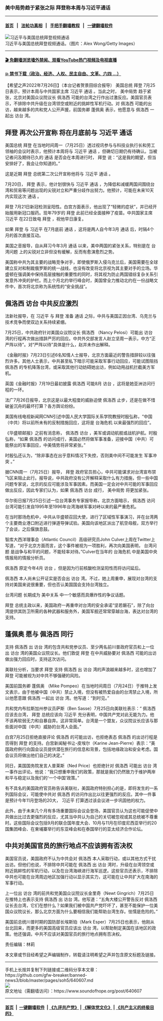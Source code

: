 ### 美中局势趋于紧张之际 拜登称本周与习近平通话
------------------------

#### [首页](https://github.com/gfw-breaker/banned-news3/blob/master/README.md) &nbsp;&nbsp;|&nbsp;&nbsp; [法轮功真相](https://github.com/begood0513/basic/blob/master/README.md)  &nbsp;&nbsp;|&nbsp;&nbsp; [手把手翻墙教程](https://github.com/gfw-breaker/guides/wiki)  &nbsp;&nbsp;|&nbsp;&nbsp; [一键翻墙软件](https://github.com/gfw-breaker/nogfw/blob/master/README.md)  



<div><img alt="习近平与美国总统拜登视频通话" src="https://img.soundofhope.org/2022-07/gettyimages-1353512957-1658862219234.jpg"/>
<br/><figcaption class="caption">
 习近平与美国总统拜登视频通话。（图片：Alex Wong/Getty Images）
</figcaption></div><hr/>

#### [ 🎬  免翻墙浏览墙外禁闻、观看YouTube热门视频及电视直播](https://github.com/gfw-breaker/HelloWorld)

#### [ 💥  禁书下载（政治、经济、人权、民主自由、文革、六四 ...）](https://github.com/gfw-breaker/books/blob/master/README.md)

<div><div class="Content__Wrapper sc-1bvya0-0 grZQxZ">
 <p class="meta-top">
  <span class="meta">
   【希望之声2022年7月26日】（本台记者贺景田综合报导）
  </span>
  <ok href="/term/6775">
   美国总统
  </ok>
  <ok href="/term/3365">
   拜登
  </ok>
  7月25日表示，预计本周与中共国家主席
  <ok href="/term/1063">
   习近平
  </ok>
  <ok href="/term/61246">
   通话
  </ok>
  。当此之时，
  <ok href="/term/310810">
   美中局势
  </ok>
  趋于紧张，北京对美国众议院议长
  <ok href="/term/2877">
   佩洛西
  </ok>
  可能的台湾之行作出过激反应。美国官员表示，不排除中共升级在台湾领空或附近的挑衅性军机行动。对
  <ok href="/term/2877">
   佩洛西
  </ok>
  可能的出访，越来越多的共和党人公开声援，前国务卿
  <ok href="/term/4007">
   蓬佩奥
  </ok>
  表示，他愿意与
  <ok href="/term/2877">
   佩洛西
  </ok>
  一起出
  <ok href="/term/299896">
   访台
  </ok>
  湾。
 </p>
 <h2>
  <strong>
   <ok href="/term/3365">
    拜登
   </ok>
   再次公开宣称 将在月底前与
   <ok href="/term/1063">
    习近平
   </ok>
   <ok href="/term/61246">
    通话
   </ok>
  </strong>
 </h2>
 <p>
  <ok href="/term/6775">
   美国总统
  </ok>
  <ok href="/term/3365">
   拜登
  </ok>
  在当地时间周一（7月25日）透过视讯参与与科技业执行长和劳工领袖的会议时表示，他预计本周将与
  <ok href="/term/1063">
   习近平
  </ok>
  <ok href="/term/61246">
   通话
  </ok>
  ，但确切日期仍有待确认。当被记者问及期待已久的
  <ok href="/term/61246">
   通话
  </ok>
  是否会在本周进行时，
  <ok href="/term/3365">
   拜登
  </ok>
  说：“这是我的期望，但当安排好了，我会让你知道的。”
 </p>
 <p>
  这是近期
  <ok href="/term/3365">
   拜登
  </ok>
  总统第二次公开宣称他将与
  <ok href="/term/1063">
   习近平
  </ok>
  <ok href="/term/61246">
   通话
  </ok>
  。
 </p>
 <p>
  7月20日，
  <ok href="/term/3365">
   拜登
  </ok>
  表示，他计划很快与
  <ok href="/term/1063">
   习近平
  </ok>
  <ok href="/term/61246">
   通话
  </ok>
  ，为降低和减缓两国间围绕台湾和贸易等问题出现的尖锐对立和严重分歧作出努力。他预计，可能在未来10天内实现这次
  <ok href="/term/61246">
   通话
  </ok>
  。
 </p>
 <p>
  <ok href="/term/3365">
   拜登
  </ok>
  7月21日新冠检测呈阳性。白宫方面表示，他出现了“轻微的症状”，并已经开始服用新冠口服药。现年79岁的
  <ok href="/term/3365">
   拜登
  </ok>
  此前已经全面接种了疫苗。中共国家主席
  <ok href="/term/1063">
   习近平
  </ok>
  在22日致电
  <ok href="/term/3365">
   拜登
  </ok>
  ，祝他早日康复。
 </p>
 <p>
  如果
  <ok href="/term/3365">
   拜登
  </ok>
  与
  <ok href="/term/1063">
   习近平
  </ok>
  在7月底前
  <ok href="/term/61246">
   通话
  </ok>
  ，这将是两人自今年3月
  <ok href="/term/61246">
   通话
  </ok>
  后，时隔4个月的首次直接互动。
 </p>
 <p>
  美国之音报导，自从拜习今年3月
  <ok href="/term/61246">
   通话
  </ok>
  以来，美中两国的紧张关系，特别是在
  <ok href="/term/633336">
   台湾问题
  </ok>
  上的尖锐对立非但没有缓解，反而有愈演愈烈之势。
 </p>
 <p>
  美国称中共为其主要的战略竞争对手，即使俄罗斯入侵乌克兰后，美国需要在全球建立反对和制裁俄罗斯的统一战线，也没有改变将北京视为其主要对手的立场。华盛顿在强调美中保持高层接触的重要性的同时，将其视为防止两国错综复杂关系引发意外冲突的护栏。而上个月北约举行峰会时，美国曾全力推动北约在一份战略文件中，首次将北京称为系统性的“安全挑战”。
 </p>
 <h2>
  <strong>
   <ok href="/term/2877">
    佩洛西
   </ok>
   <ok href="/term/299896">
    访台
   </ok>
   中共反应激烈
  </strong>
 </h2>
 <p>
  法新社报导，在
  <ok href="/term/1063">
   习近平
  </ok>
  与
  <ok href="/term/3365">
   拜登
  </ok>
  准备
  <ok href="/term/61246">
   通话
  </ok>
  之际，中共与美国正因台湾、乌克兰与技术竞争而使双边关系持续紧绷。
 </p>
 <p>
  7月25日，中共政府针对美国众议院议长
  <ok href="/term/2877">
   佩洛西
  </ok>
  （Nancy Pelosi）可能出
  <ok href="/term/299896">
   访台
  </ok>
  湾的行程再次做出措辞严厉的回应。中共外交部发言人赵立坚周一表示，中方“正严阵以待”。对“严阵以待”具体是什么，赵并未作出解释。
 </p>
 <p>
  《金融时报》7月23日引述6名知情人士报导，北京方面最近的警告措辞较以往强烈许多。其他人士表示，中共甚至私下暗示可能采取军事行动回应，可能试图阻挡
  <ok href="/term/2877">
   佩洛西
  </ok>
  的专机降落台湾，或采取其他行动妨碍她出访，例如动用战机拦截美方军机。
 </p>
 <p>
  英国《金融时报》7月19日最初披露
  <ok href="/term/2877">
   佩洛西
  </ok>
  可能8月
  <ok href="/term/299896">
   访台
  </ok>
  ，这将是她亚洲访问行程的一环。
 </p>
 <p>
  法广7月26日报导，北京这是以最大程度的威胁迫使
  <ok href="/term/2877">
   佩洛西
  </ok>
  止步，还是在做不惜破釜沉舟的最坏打算？各方舆论纷纷。
 </p>
 <p>
  美国有线电视新闻网CNN引述中国人民大学国际关系学院教授时殷弘称，“中国（中共）将以前所未有的反制措施回应，这将是
  <ok href="/term/17690">
   台海危机
  </ok>
  以来最强烈的回应”。
 </p>
 <p>
  《华盛顿邮报》之前有消息称，
  <ok href="/term/2877">
   佩洛西
  </ok>
  <ok href="/term/299896">
   访台
  </ok>
  ，美军或调动航舰或战机护航。时殷弘称，“如果
  <ok href="/term/2877">
   佩洛西
  </ok>
  的访问成行，美国必然将做军事准备，迎接中国（中共）可能祭出的军事回应，中美情势将非常紧张。”
 </p>
 <p>
  时殷弘还认为，“除非事态在出乎意料情况下失控，否则美中间不可能发生
  <ok href="/term/76775">
   军事冲突
  </ok>
  。”
 </p>
 <p>
  据CNN周一（7月25日）报导，
  <ok href="/term/3365">
   拜登
  </ok>
  政府官员担心，中共可能谋求对台湾宣布禁飞区来阻止此行。报导说，中共政府没有公开解释采取什么有力措施，但一些中国问题专家说，北京的反应可能涉及军事因素。而美国一定会对中共可能的军事回应做出反应，因此专家们认为，如果
  <ok href="/term/2877">
   佩洛西
  </ok>
  <ok href="/term/299896">
   访台
  </ok>
  成行，
  <ok href="/term/310810">
   美中局势
  </ok>
  将更加紧张。
 </p>
 <p>
  华尔街日报7月25日引述一位台湾事务专家报导称，北京方面暗示，
  <ok href="/term/2877">
   佩洛西
  </ok>
  访问台湾可能引发自1995年至1996年台湾海峡军事对峙以来的最严重危机。
 </p>
 <p>
  在当时那场危机中，中共从华盛顿召回大使，进行了区域性军事演习，并在台湾两个主要商业港口附近进行弹道导弹试验。美国向该地区派出了航空母舰，双方举行了会谈，之后偃旗息鼓。
 </p>
 <p>
  智库大西洋理事会（Atlantic Council）高级研究员John Culver上周在Twitter上写道，“对于北京方面而言，这个事件被视为一项胜利，再次向美国表明，
  <ok href="/term/633336">
   台湾问题
  </ok>
  是战争与和平的问题，不能轻率对待。”Culver在当年的
  <ok href="/term/17690">
   台海危机
  </ok>
  中是美国中央情报局的情报分析员。
 </p>
 <p>
  <ok href="/term/2877">
   佩洛西
  </ok>
  原定今年4月
  <ok href="/term/299896">
   访台
  </ok>
  ，但是因为行前核酸检测呈阳性而将访问延后。
 </p>
 <p>
  <ok href="/term/2877">
   佩洛西
  </ok>
  本人尚未公开证实是否会出
  <ok href="/term/299896">
   访台
  </ok>
  湾。不过，她上周重申，展现对台湾的支持对美国来说很重要，但也否认美国国会支持台湾独立。
 </p>
 <p>
  <ok href="/term/633336">
   台湾问题
  </ok>
  长期成为
  <ok href="/term/3103">
   美中关系
  </ok>
  中一个敏感而具爆炸性的争议话题。
 </p>
 <p>
  <ok href="/term/3365">
   拜登
  </ok>
  总统主政以来，美国政府一再重申对台湾的安全承诺“坚若磐石”，除了向台湾提供其防卫所需的各种武器和服务外，美国军舰还常常穿越台海，表达对台湾的支持。
 </p>
 <h2>
  <strong>
   <ok href="/term/4007">
    蓬佩奥
   </ok>
   愿与
   <ok href="/term/2877">
    佩洛西
   </ok>
   同行
  </strong>
 </h2>
 <p>
  支持
  <ok href="/term/2877">
   佩洛西
  </ok>
  出
  <ok href="/term/299896">
   访台
  </ok>
  湾的包含共和党参议员、至少两名前川普政府官员和上一位出
  <ok href="/term/299896">
   访台
  </ok>
  湾的美国众议院议长。他们敦促
  <ok href="/term/3365">
   拜登
  </ok>
  在中共威胁要对
  <ok href="/term/2877">
   佩洛西
  </ok>
  可能的出访做出强力回应时，支持这次访问。
 </p>
 <p>
  美联社分析，当要求
  <ok href="/term/3365">
   拜登
  </ok>
  支持
  <ok href="/term/2877">
   佩洛西
  </ok>
  出
  <ok href="/term/299896">
   访台
  </ok>
  湾的声浪越来越多时，这也增加了
  <ok href="/term/3365">
   拜登
  </ok>
  可能被视为对中共不够强硬的风险。
 </p>
 <p>
  美国前国务卿
  <ok href="/term/4007">
   蓬佩奥
  </ok>
  （Mike Pompeo）在当地时间周日（7月24日）于推特上发文表示，由于他被中国（中共）禁止入境，但没有被热爱自由的台湾禁止入境，所以他愿意跟
  <ok href="/term/2877">
   佩洛西
  </ok>
  一起出
  <ok href="/term/299896">
   访台
  </ok>
  湾。他写道：“到时见。”
 </p>
 <p>
  共和党内布拉斯加州参议员萨斯（Ben Sasse）7月25日向美联社表示：“
  <ok href="/term/2877">
   佩洛西
  </ok>
  应该去台湾，
  <ok href="/term/3365">
   拜登
  </ok>
  总统应该向
  <ok href="/term/1063">
   习近平
  </ok>
  充分表明，中国共产党对此无能为力。他不该再软弱无力和自暴自弃。这非常简单。台湾是一个盟友，众议院议长应该与那些面对中国（中共）威胁的台湾人会面。”
 </p>
 <p>
  白宫7月25日拒绝直接评论
  <ok href="/term/2877">
   佩洛西
  </ok>
  的可能出访，也拒绝表态
  <ok href="/term/2877">
   佩洛西
  </ok>
  的出访行程是否得到
  <ok href="/term/3365">
   拜登
  </ok>
  的支持。白宫新闻秘书让-皮埃尔（Karine Jean-Pierre）表示：“美国政府例行向国会议员提供潜在旅行的信息和背景，包括地缘政治和安全考虑。国会议员将做出他们自己的决定。”
 </p>
 <p>
  同日，美国国务院发言人普莱斯（Ned Price）也拒绝针对
  <ok href="/term/2877">
   佩洛西
  </ok>
  可能出
  <ok href="/term/299896">
   访台
  </ok>
  湾一事作出评论。他说：“我只想重申我们的政策，那就是我们仍然致力于维护两岸和平与稳定以及我们的‘一个中国’政策。”
 </p>
 <p>
  有不具名的美国政府官员称告诉美联社，美国政府特别担心的是，即将发生的一系列国际会议，可能使中共对
  <ok href="/term/2877">
   佩洛西
  </ok>
  的访问作出比以往更强烈的反应。其中一件事是预计今年11月登场的20大，
  <ok href="/term/1063">
   习近平
  </ok>
  打算透过该会议进一步巩固他的权力。
 </p>
 <p>
  此外，由于未来几个月有多场重要国际会议会登场，美国官员认为这也可能促使中共做出比过去更强烈的反应，尤其当中共认为自己的关切被忽视或其总统被不尊重时。这些国际会议包括9月的联合国年度大会、10月与11月在印度尼西亚举行的20国集团峰会、在柬埔寨举行的东亚峰会和在泰国举行的亚太经济合作论坛。
 </p>
 <h2>
  <strong>
   中共对美国官员的旅行地点不应该拥有否决权
  </strong>
 </h2>
 <p>
  美国官员说，美国政府不认为中共会对
  <ok href="/term/2877">
   佩洛西
  </ok>
  本人采取行动，或以其他方式干扰出访。但他们也说，不排除中共可能在
  <ok href="/term/2877">
   佩洛西
  </ok>
  出
  <ok href="/term/299896">
   访台
  </ok>
  湾时，升级在台湾领空或附近挑衅性的军机行动，以及在台湾海峡进行海军巡逻。这些官员还表示，不排除中共也可能在台湾周边地区加强行动以显示其实力，这可能在让中共扩大在南海的军事行动。
 </p>
 <p>
  上一位出
  <ok href="/term/299896">
   访台
  </ok>
  湾的前共和党美国众议院议长金里奇（Newt Gingrich）7月25日在推特上也表示支持
  <ok href="/term/2877">
   佩洛西
  </ok>
  出
  <ok href="/term/299896">
   访台
  </ok>
  湾。他写道：“五角大楼公开警告反对
  <ok href="/term/2877">
   佩洛西
  </ok>
  议长去台湾，它们在想什么？如果我们被中国共产党吓坏了，甚至不能保护一位美国众议院议长，那么北京方面为什么要相信我们能帮助台湾生存。怯懦是危险的。”
 </p>
 <p>
  美国前总统川普时期的国防部长埃斯珀（Mark Esper）7月25日也表示，他刚从台北回来，而更多的美国高级官员应该出
  <ok href="/term/299896">
   访台
  </ok>
  湾，以帮助制定美国在该地区的政策。他还强调，中共不应该对美国官员的旅行地点拥有否决权。
 </p>
 <p class="meta-btm">
  责任编辑：林莉
 </p>
 <p class="meta-btm">
  本文章或节目经希望之声编辑制作，转载请注明希望之声并包含原文标题及链接。
 </p>
</div>
</div>
<hr/>
手机上长按并复制下列链接或二维码分享本文章：<br/>
https://github.com/gfw-breaker/banned-news3/blob/master/pages/soh5/640607.md <br/>
<a href='https://github.com/gfw-breaker/banned-news3/blob/master/pages/soh5/640607.md'><img src='https://github.com/gfw-breaker/banned-news3/blob/master/pages/soh5/640607.md.png'/></a> <br/>
原文地址（需翻墙访问）：https://www.soundofhope.org/post/640607


------------------------
#### [首页](https://github.com/gfw-breaker/banned-news3/blob/master/README.md) &nbsp;|&nbsp; [一键翻墙软件](https://github.com/gfw-breaker/nogfw/blob/master/README.md) &nbsp;| [《九评共产党》](https://github.com/gfw-breaker/9ping.md/blob/master/README.md#九评之一评共产党是什么) | [《解体党文化》](https://github.com/gfw-breaker/jtdwh.md/blob/master/README.md) | [《共产主义的终极目的》](https://github.com/gfw-breaker/gczydzjmd.md/blob/master/README.md)


<img src='http://gfw-breaker.win/banned-news3/pages/soh5/640607.md' width='0px' height='0px'/>